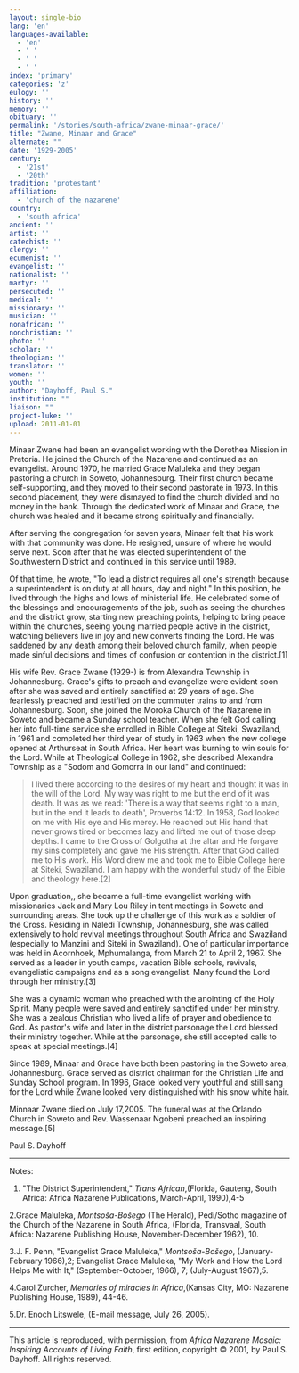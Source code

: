 ```yaml
---
layout: single-bio
lang: 'en'
languages-available:
  - 'en'
  - ' '
  - ' '
  - ' '
index: 'primary'
categories: 'z'
eulogy: ''
history: ''
memory: ''
obituary: ''
permalink: '/stories/south-africa/zwane-minaar-grace/'
title: "Zwane, Minaar and Grace"
alternate: ""
date: '1929-2005'
century:
  - '21st'
  - '20th'
tradition: 'protestant'
affiliation:
  - 'church of the nazarene'
country:
  - 'south africa'
ancient: ''
artist: ''
catechist: ''
clergy: ''
ecumenist: ''
evangelist: ''
nationalist: ''
martyr: ''
persecuted: ''
medical: ''
missionary: ''
musician: ''
nonafrican: ''
nonchristian: ''
photo: ''
scholar: ''
theologian: ''
translator: ''
women: ''
youth: ''
author: "Dayhoff, Paul S."
institution: ""
liaison: ""
project-luke: ''
upload: 2011-01-01
---
```




Minaar Zwane had been an evangelist working with the Dorothea Mission in Pretoria.  He joined the Church of the Nazarene and continued as an evangelist.  Around 1970, he married Grace Maluleka and they began pastoring a church in Soweto, Johannesburg.  Their first church became self-supporting, and they moved to their second pastorate in 1973. In this second placement, they were dismayed to find the church divided and no money in the bank. Through the dedicated work of Minaar and Grace, the church was healed and it became strong spiritually and financially.

After serving the congregation for seven years, Minaar felt that his work with that community was done. He resigned, unsure of where he would serve next. Soon after that he was elected superintendent of the Southwestern District and continued in this service until 1989.

Of that time, he wrote, "To lead a district requires all one's strength because a superintendent is on duty at all hours, day and night." In this position, he lived through the highs and lows of ministerial life. He celebrated some of the blessings and encouragements of the job, such as seeing the churches and the district grow, starting new preaching points, helping to bring peace within the churches, seeing young married people active in the district, watching believers live in joy and new converts finding the Lord.  He was saddened by any death among their beloved church family, when people made sinful decisions and times of confusion or contention in the district.[1]

His wife Rev. Grace Zwane (1929-) is from Alexandra Township in Johannesburg. Grace's gifts to preach and evangelize were evident soon after she was saved and entirely sanctified at 29 years of age. She fearlessly preached and testified on the commuter trains to and from Johannesburg. Soon, she joined the Moroka Church of the Nazarene in Soweto and became a Sunday school teacher. When she felt God calling her into full-time service she enrolled in Bible College at Siteki, Swaziland, in 1961 and completed her third year of study in 1963 when the new college opened at Arthurseat in South Africa.  Her heart was burning to win souls for the Lord.  While at Theological College in 1962, she described Alexandra Township as a "Sodom and Gomorra in our land" and continued:

> I lived there according to the desires of my heart and thought it was in the will of the Lord.  My way was right to me but the end of it was death. It was as we read: 'There is a way that seems right to a man, but in the end it leads to death', Proverbs 14:12. In 1958, God looked on me with His eye and His mercy. He reached out His hand that never grows tired or becomes lazy and lifted me out of those deep depths. I came to the Cross of Golgotha at the altar and He forgave my sins completely and gave me His strength. After that God called me to His work. His Word drew me and took me to Bible College here at Siteki, Swaziland. I am happy with the wonderful study of the Bible and theology here.[2]

Upon graduation,, she became a full-time evangelist working with missionaries Jack and Mary Lou Riley in tent meetings in Soweto and surrounding areas. She took up the challenge of this work as a soldier of the Cross.  Residing in Naledi Township, Johannesburg, she was called extensively to hold revival meetings throughout South Africa and Swaziland (especially to Manzini and Siteki in Swaziland). One of particular importance was held in Acornhoek, Mphumalanga, from March 21 to April 2, 1967. She served as a leader in youth camps, vacation Bible schools, revivals, evangelistic campaigns and as a song evangelist.  Many found the Lord through her ministry.[3]

She was a dynamic woman who preached with the anointing of the Holy Spirit. Many people were saved and entirely sanctified under her ministry. She was a zealous Christian who lived a life of prayer and obedience to God. As pastor's wife and later in the district parsonage the Lord blessed their ministry together. While at the parsonage, she still accepted calls to speak at special meetings.[4]

Since 1989, Minaar and Grace have both been pastoring in the Soweto area, Johannesburg.  Grace served as district  chairman for the Christian Life and Sunday School program.  In 1996, Grace looked very youthful and still sang for the Lord while Zwane looked very distinguished with his snow white hair.

Minnaar Zwane died on July 17,2005.  The funeral was at the Orlando Church in Soweto and Rev. Wassenaar Ngobeni preached an inspiring message.[5]

Paul S. Dayhoff

---

Notes:

1. "The District Superintendent,"  *Trans African*,(Florida, Gauteng, South Africa: Africa Nazarene Publications, March-April, 1990),4-5

2.Grace Maluleka, *Montsoša-Bošego* (The Herald), Pedi/Sotho magazine of the Church of the Nazarene in South Africa, (Florida, Transvaal, South Africa: Nazarene Publishing House, November-December 1962), 10.

3.J. F. Penn, "Evangelist Grace Maluleka," *Montsoša-Bošego*, (January-February 1966),2;  Evangelist Grace Maluleka, "My Work and How the Lord Helps Me with It," (September-October, 1966), 7; (July-August 1967),5.

4.Carol Zurcher, *Memories of miracles in Africa*,(Kansas City, MO: Nazarene Publishing House, 1989), 44-46.

5.Dr. Enoch Litswele, (E-mail message, July 26, 2005).

---

This article is reproduced, with permission, from *Africa Nazarene Mosaic: Inspiring Accounts of Living Faith*, first edition, copyright &copy; 2001, by Paul S. Dayhoff.  All rights reserved.